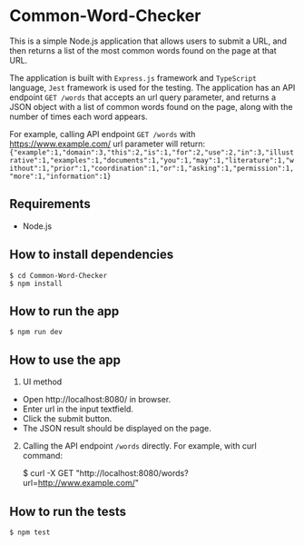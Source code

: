 # Common-Word-Checker
This is a simple Node.js application that allows users to submit a URL, and then returns a list of the most common words found on the page at that URL.

The application is built with `Express.js` framework and `TypeScript` language, `Jest` framework is used for the testing. The application has an API endpoint `GET /words` that accepts an url query parameter, and returns a JSON object with a list of common words found on the page, along with the number of times each word appears.

For example, calling API endpoint `GET /words` with https://www.example.com/ url parameter will return:
`{"example":1,"domain":3,"this":2,"is":1,"for":2,"use":2,"in":3,"illustrative":1,"examples":1,"documents":1,"you":1,"may":1,"literature":1,"without":1,"prior":1,"coordination":1,"or":1,"asking":1,"permission":1,"more":1,"information":1}`

## Requirements

 * Node.js

## How to install dependencies

	$ cd Common-Word-Checker
	$ npm install

## How to run the app

	$ npm run dev

## How to use the app

1) UI method

* Open http://localhost:8080/ in browser.
* Enter url in the input textfield.
* Click the submit button.
* The JSON result should be displayed on the page.

2) Calling the API endpoint `/words` directly. For example, with curl command:

	$ curl -X GET "http://localhost:8080/words?url=http://www.example.com/"

## How to run the tests

	$ npm test
